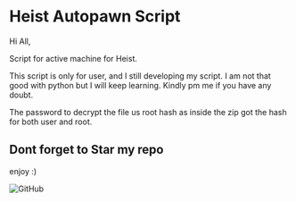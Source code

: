 # Heist Autopawn Script

Hi All,

Script for active machine for Heist.

This script is only for user, and I still developing my script. I am not that good with python but I will keep learning. Kindly pm me if you have any doubt.

The password to decrypt the file us root hash as inside the zip got the hash for both user and root.

<h2>Dont forget to Star my repo</h2>

enjoy :)

![GitHub](https://raw.githubusercontent.com/saitamang/Hack-The-Box/master/Machine/heist/heist.PNG)
